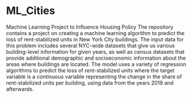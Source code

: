 # ML_Cities
Machine Learning Project to Influence Housing Policy 
The repository contains a project on creating a machine learning algorithm to predict the loss of rent-stabilized units in New York City buildings. The input data for this problem includes several NYC-wide datasets that give us various building-level information for given years, as well as census datasets that provide additional demographic and socioeconomic information about the areas where buildings are located. The model uses a variety of regression algorithms to predict the loss of rent-stabilized units  where the target variable is a continuous variable representing the change in the share of rent-stabilized units per building, using data from the years 2019 and afterwards.
